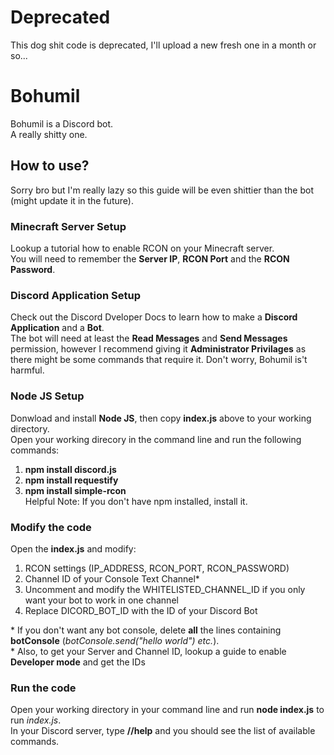 # Deprecated
This dog shit code is deprecated, I'll upload a new fresh one in a month or so...
# Bohumil
Bohumil is a Discord bot.  
A really shitty one.
## How to use?
Sorry bro but I'm really lazy so this guide will be even shittier than the bot (might update it in the future).
### Minecraft Server Setup
Lookup a tutorial how to enable RCON on your Minecraft server.  
You will need to remember the **Server IP**, **RCON Port** and the **RCON Password**.
### Discord Application Setup
Check out the Discord Dveloper Docs to learn how to make a **Discord Application** and a **Bot**.  
The bot will need at least the **Read Messages** and **Send Messages** permission, however I recommend giving it **Administrator Privilages** as there might be some commands that require it. Don't worry, Bohumil is't harmful.  

### Node JS Setup
Donwload and install **Node JS**, then copy **index.js** above to your working directory.  
Open your working direcory in the command line and run the following commands:
1. **npm install discord.js**
2. **npm install requestify**
3. **npm install simple-rcon**  
Helpful Note: If you don't have npm installed, install it.
### Modify the code
Open the **index.js** and modify:
1. RCON settings (IP_ADDRESS, RCON_PORT, RCON_PASSWORD)
2. Channel ID of your Console Text Channel\*
3. Uncomment and modify the WHITELISTED_CHANNEL_ID if you only want your bot to work in one channel
4. Replace DICORD_BOT_ID with the ID of your Discord Bot

\* If you don't want any bot console, delete **all** the lines containing **botConsole** (*botConsole.send("hello world") etc.*).  
\* Also, to get your Server and Channel ID, lookup a guide to enable **Developer mode** and get the IDs
### Run the code
Open your working directory in your command line and run **node index.js** to run *index.js*.  
In your Discord server, type **//help** and you should see the list of available commands.
